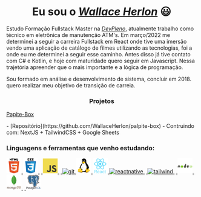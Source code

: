 <h1 align="center">Eu sou o <a href="https://www.linkedin.com/in/wallaceherlon/"><i>Wallace Herlon</i></a> 😃️</h1>
  <p>Estudo Formação Fullstack Master na <a href="https://www.devpleno.com/"><i>DevPleno</i></a>, atualmente trabalho como técnico em eletrônica de manutenção ATM's. Em março/2022 me determinei a seguir a carreira Fullstack em React onde tive uma imersão vendo uma aplicação de catálogo de filmes utilizando as tecnologias, foi a onde eu me determinei a seguir esse caminho. Antes disso já tive contato com C# e Kotlin, e hoje com maturidade quero seguir em Javascript. Nessa trajetória apreender que o mais importante e a lógica de programação.</p>
  <p>Sou formado em análise e desenvolvimento de sistema, concluir em 2018. quero realizar meu objetivo de transição de carreia.</p>
  
<h3 align="center">Projetos</h3>
<p><a href="https://palpite-box-zeta-six.vercel.app/">Papite-Box</a></p>
- [Repositório](https://github.com/WallaceHerlon/palpite-box)
- Contruindo com: NextJS + TailwindCSS + Google Sheets


<h3 align="left">
  Linguagens e ferramentas que venho estudando:
</h3>
<p align="left"> <a href="https://www.w3.org/html/" target="_blank" rel="noreferrer"> <img src="https://raw.githubusercontent.com/devicons/devicon/master/icons/html5/html5-original-wordmark.svg" alt="html5" width="40" height="40"/> </a> <a href="https://www.w3schools.com/css/" target="_blank" rel="noreferrer"> <img src="https://raw.githubusercontent.com/devicons/devicon/master/icons/css3/css3-original-wordmark.svg" alt="css3" width="40" height="40"/> </a> &nbsp;<a href="https://developer.mozilla.org/en-US/docs/Web/JavaScript" target="_blank" rel="noreferrer"> <img src="https://raw.githubusercontent.com/devicons/devicon/master/icons/javascript/javascript-original.svg" alt="javascript" width="40" height="40"/> </a> &nbsp;<a href="https://git-scm.com/" target="_blank" rel="noreferrer"> <img src="https://www.vectorlogo.zone/logos/git-scm/git-scm-icon.svg" alt="git" width="40" height="40"/> </a> <a href="https://www.linux.org/" target="_blank" rel="noreferrer"> <img src="https://raw.githubusercontent.com/devicons/devicon/master/icons/linux/linux-original.svg" alt="linux" width="40" height="40"/> </a> <a href="https://reactjs.org/" target="_blank" rel="noreferrer"> <img src="https://raw.githubusercontent.com/devicons/devicon/master/icons/react/react-original-wordmark.svg" alt="react" width="40" height="40"/> </a> <a href="https://reactnative.dev/" target="_blank" rel="noreferrer"> <img src="https://reactnative.dev/img/header_logo.svg" alt="reactnative" width="40" height="40"/> </a> &nbsp;<a href="https://tailwindcss.com/" target="_blank" rel="noreferrer"> <img src="https://www.vectorlogo.zone/logos/tailwindcss/tailwindcss-icon.svg" alt="tailwind" width="40" height="40"/> </a> &nbsp;<a href="https://nodejs.org" target="_blank" rel="noreferrer"> <img src="https://raw.githubusercontent.com/devicons/devicon/master/icons/nodejs/nodejs-original-wordmark.svg" alt="nodejs" width="40" height="40"/> </a> &nbsp;<a href="https://www.mongodb.com/" target="_blank" rel="noreferrer"> <img src="https://raw.githubusercontent.com/devicons/devicon/master/icons/mongodb/mongodb-original-wordmark.svg" alt="mongodb" width="40" height="40"/> </a> &nbsp;<a href="https://www.postgresql.org" target="_blank" rel="noreferrer"> <img src="https://raw.githubusercontent.com/devicons/devicon/master/icons/postgresql/postgresql-original-wordmark.svg" alt="postgresql" width="40" height="40"/> </a></p>
